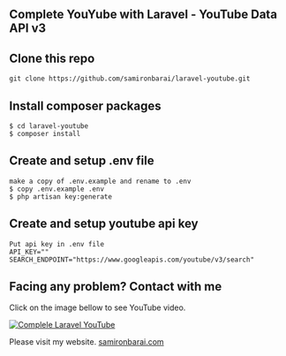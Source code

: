 ## Complete YouYube with Laravel - YouTube Data API v3

## Clone this repo
```
git clone https://github.com/samironbarai/laravel-youtube.git
```

## Install composer packages
```
$ cd laravel-youtube
$ composer install
```

## Create and setup .env file
```
make a copy of .env.example and rename to .env
$ copy .env.example .env
$ php artisan key:generate
```

## Create and setup youtube api key
```
Put api key in .env file
API_KEY=""
SEARCH_ENDPOINT="https://www.googleapis.com/youtube/v3/search"
```

## Facing any problem? Contact with me

Click on the image bellow to see YouTube video.

[![Complele Laravel YouTube](https://img.youtube.com/vi/wy-sWNXEgg8/0.jpg)](https://www.youtube.com/watch?v=wy-sWNXEgg8) 

Please visit my website.
[samironbarai.com](https://samironbarai.com)